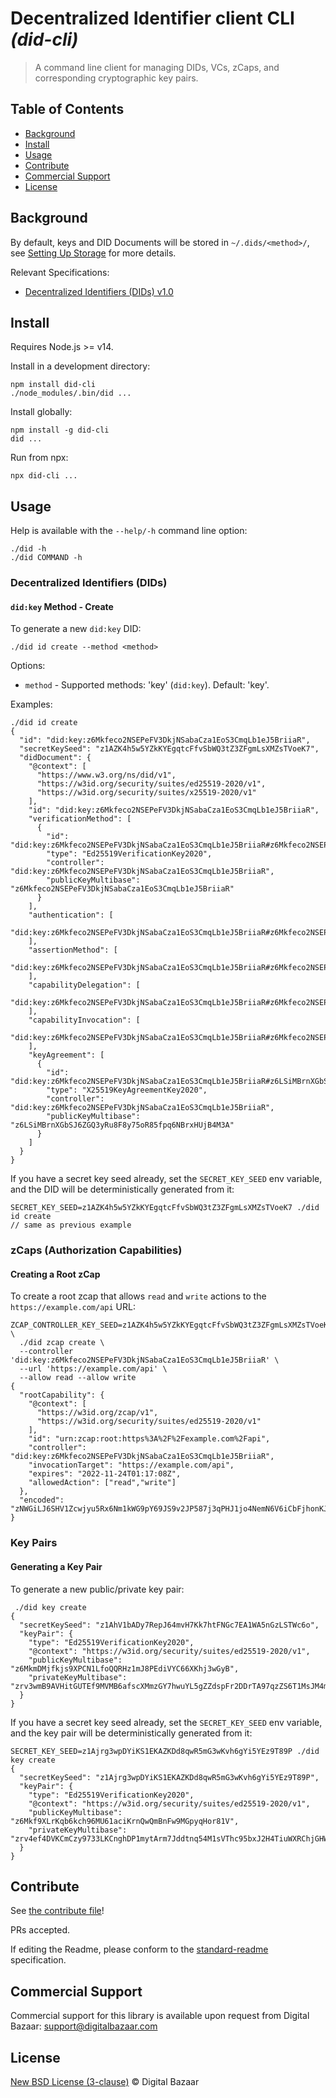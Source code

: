 # Decentralized Identifier client CLI _(did-cli)_

> A command line client for managing DIDs, VCs, zCaps, and corresponding cryptographic key pairs.

## Table of Contents

- [Background](#background)
- [Install](#install)
- [Usage](#usage)
- [Contribute](#contribute)
- [Commercial Support](#commercial-support)
- [License](#license)

## Background

By default, keys and DID Documents will be stored in `~/.dids/<method>/`,
see [Setting Up Storage](STORAGE.md) for more details.

Relevant Specifications:

* [Decentralized Identifiers (DIDs) v1.0](https://www.w3.org/TR/did-core/)

## Install

Requires Node.js >= v14.

Install in a development directory:

    npm install did-cli
    ./node_modules/.bin/did ...

Install globally:

    npm install -g did-cli
    did ...

Run from npx:

    npx did-cli ...

## Usage

Help is available with the `--help/-h` command line option:

```
./did -h
./did COMMAND -h
```

### Decentralized Identifiers (DIDs)

#### `did:key` Method - Create

To generate a new `did:key` DID:

```
./did id create --method <method>
```

Options:

* `method` - Supported methods: 'key' (`did:key`). Default: 'key'.

Examples:

```
./did id create
{
  "id": "did:key:z6Mkfeco2NSEPeFV3DkjNSabaCza1EoS3CmqLb1eJ5BriiaR",
  "secretKeySeed": "z1AZK4h5w5YZkKYEgqtcFfvSbWQ3tZ3ZFgmLsXMZsTVoeK7",
  "didDocument": {
    "@context": [
      "https://www.w3.org/ns/did/v1",
      "https://w3id.org/security/suites/ed25519-2020/v1",
      "https://w3id.org/security/suites/x25519-2020/v1"
    ],
    "id": "did:key:z6Mkfeco2NSEPeFV3DkjNSabaCza1EoS3CmqLb1eJ5BriiaR",
    "verificationMethod": [
      {
        "id": "did:key:z6Mkfeco2NSEPeFV3DkjNSabaCza1EoS3CmqLb1eJ5BriiaR#z6Mkfeco2NSEPeFV3DkjNSabaCza1EoS3CmqLb1eJ5BriiaR",
        "type": "Ed25519VerificationKey2020",
        "controller": "did:key:z6Mkfeco2NSEPeFV3DkjNSabaCza1EoS3CmqLb1eJ5BriiaR",
        "publicKeyMultibase": "z6Mkfeco2NSEPeFV3DkjNSabaCza1EoS3CmqLb1eJ5BriiaR"
      }
    ],
    "authentication": [
      "did:key:z6Mkfeco2NSEPeFV3DkjNSabaCza1EoS3CmqLb1eJ5BriiaR#z6Mkfeco2NSEPeFV3DkjNSabaCza1EoS3CmqLb1eJ5BriiaR"
    ],
    "assertionMethod": [
      "did:key:z6Mkfeco2NSEPeFV3DkjNSabaCza1EoS3CmqLb1eJ5BriiaR#z6Mkfeco2NSEPeFV3DkjNSabaCza1EoS3CmqLb1eJ5BriiaR"
    ],
    "capabilityDelegation": [
      "did:key:z6Mkfeco2NSEPeFV3DkjNSabaCza1EoS3CmqLb1eJ5BriiaR#z6Mkfeco2NSEPeFV3DkjNSabaCza1EoS3CmqLb1eJ5BriiaR"
    ],
    "capabilityInvocation": [
      "did:key:z6Mkfeco2NSEPeFV3DkjNSabaCza1EoS3CmqLb1eJ5BriiaR#z6Mkfeco2NSEPeFV3DkjNSabaCza1EoS3CmqLb1eJ5BriiaR"
    ],
    "keyAgreement": [
      {
        "id": "did:key:z6Mkfeco2NSEPeFV3DkjNSabaCza1EoS3CmqLb1eJ5BriiaR#z6LSiMBrnXGbSJ6ZGQ3yRu8F8y75oR85fpq6NBrxHUjB4M3A",
        "type": "X25519KeyAgreementKey2020",
        "controller": "did:key:z6Mkfeco2NSEPeFV3DkjNSabaCza1EoS3CmqLb1eJ5BriiaR",
        "publicKeyMultibase": "z6LSiMBrnXGbSJ6ZGQ3yRu8F8y75oR85fpq6NBrxHUjB4M3A"
      }
    ]
  }
}
```

If you have a secret key seed already, set the `SECRET_KEY_SEED` env variable,
and the DID will be deterministically generated from it:

```
SECRET_KEY_SEED=z1AZK4h5w5YZkKYEgqtcFfvSbWQ3tZ3ZFgmLsXMZsTVoeK7 ./did id create
// same as previous example
```

### zCaps (Authorization Capabilities)

#### Creating a Root zCap

To create a root zcap that allows `read` and `write` actions to the 
`https://example.com/api` URL:

```
ZCAP_CONTROLLER_KEY_SEED=z1AZK4h5w5YZkKYEgqtcFfvSbWQ3tZ3ZFgmLsXMZsTVoeK7 \
  ./did zcap create \
  --controller 'did:key:z6Mkfeco2NSEPeFV3DkjNSabaCza1EoS3CmqLb1eJ5BriiaR' \
  --url 'https://example.com/api' \
  --allow read --allow write
{
  "rootCapability": {
    "@context": [
      "https://w3id.org/zcap/v1",
      "https://w3id.org/security/suites/ed25519-2020/v1"
    ],
    "id": "urn:zcap:root:https%3A%2F%2Fexample.com%2Fapi",
    "controller": "did:key:z6Mkfeco2NSEPeFV3DkjNSabaCza1EoS3CmqLb1eJ5BriiaR",
    "invocationTarget": "https://example.com/api",
    "expires": "2022-11-24T01:17:08Z",
    "allowedAction": ["read","write"]
  },
  "encoded": "zNWGiLJ6SHV1Zcwjyu5Rx6Nm1kWG9pY69JS9v2JP587j3qPHJ1jo4NemN6V6iCbFjhonKJPEnFSrA4ydfDQFs7ZziMqAcLRGLv95TYK2eXy9RjMLYczjBd4Xq3hgxPBrq9VtcGSXgo5VtB2FRkaFgdNnnbjWDHHG9Ns3ExdzZTtG1HBntKTjbbF75FC6E6kcqMVwUw9r6ZSq6JwedHAhPkY6rFRW8cEi5tGhh486cHWxGUJzJjCQzt7WkW8UwTE2TLzsuQeNKN2qLu2YoWNcfXLwVt7HSmJqwbSD7xPnpAN3X9LKJMhjBsNdmXZpzygfUvmB9NkskKYXYiTX9hgfGdX5JEBrQU4UNSN6J2aoukJX4KrvJozsMcWsziNjXqbnFi6JoCMz61AwZTksxdJbYiTVADoMJsAtnqmrdjccoWLMWfeHnZsxraUe3Zd48fe1A"
}
```

### Key Pairs

#### Generating a Key Pair

To generate a new public/private key pair:

```
 ./did key create
{
  "secretKeySeed": "z1AhV1bADy7RepJ64mvH7Kk7htFNGc7EA1WA5nGzLSTWc6o",
  "keyPair": {
    "type": "Ed25519VerificationKey2020",
    "@context": "https://w3id.org/security/suites/ed25519-2020/v1",
    "publicKeyMultibase": "z6MkmDMjfkjs9XPCN1LfoQQRHz1mJ8PEdiVYC66XKhj3wGyB",
    "privateKeyMultibase": "zrv3wmB9AVHitGUTEf9MVMB6afscXMmzGY7hwuYL5gZZdspFr2DDrTA97qzZS6T1MsJM4mTKVWQWkjY5asc8FBppKt9"
  }
}
```

If you have a secret key seed already, set the `SECRET_KEY_SEED` env variable,
and the key pair will be deterministically generated from it:

```
SECRET_KEY_SEED=z1Ajrg3wpDYiKS1EKAZKDd8qwR5mG3wKvh6gYi5YEz9T89P ./did key create
{
  "secretKeySeed": "z1Ajrg3wpDYiKS1EKAZKDd8qwR5mG3wKvh6gYi5YEz9T89P",
  "keyPair": {
    "type": "Ed25519VerificationKey2020",
    "@context": "https://w3id.org/security/suites/ed25519-2020/v1",
    "publicKeyMultibase": "z6Mkf9XLrKqb6kch96MU61aciKrnQwQmBnFw9MGpyqHor81V",
    "privateKeyMultibase": "zrv4ef4DVKCmCzy9733LKCnghDP1mytArm7Jddtnq54M1sVThc95bxJ2H4TiuWXRChjGHWtocqKciPrnqUBAatLUKqq"
  }
}
```

## Contribute

See [the contribute file](https://github.com/digitalbazaar/bedrock/blob/master/CONTRIBUTING.md)!

PRs accepted.

If editing the Readme, please conform to the
[standard-readme](https://github.com/RichardLitt/standard-readme) specification.

## Commercial Support

Commercial support for this library is available upon request from
Digital Bazaar: support@digitalbazaar.com

## License

[New BSD License (3-clause)](LICENSE) © Digital Bazaar

